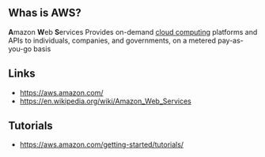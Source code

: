 ## Whas is AWS?
**A**mazon **W**eb **S**ervices Provides on-demand [cloud computing][1] platforms and APIs to individuals, companies, and governments, on a metered pay-as-you-go basis

## Links
- https://aws.amazon.com/
- https://en.wikipedia.org/wiki/Amazon_Web_Services

## Tutorials
- https://aws.amazon.com/getting-started/tutorials/

<!-- Embedded links -->
[1]: https://github.com/nchristie/tech_notes/blob/master/cloud_computing.md
